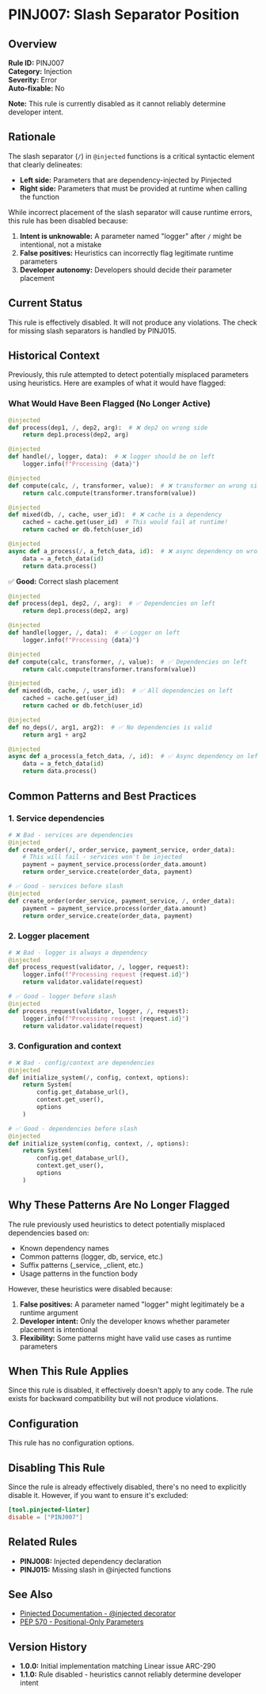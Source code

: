 # PINJ007: Slash Separator Position

## Overview

**Rule ID:** PINJ007  
**Category:** Injection  
**Severity:** Error  
**Auto-fixable:** No

**Note:** This rule is currently disabled as it cannot reliably determine developer intent.

## Rationale

The slash separator (`/`) in `@injected` functions is a critical syntactic element that clearly delineates:
- **Left side:** Parameters that are dependency-injected by Pinjected
- **Right side:** Parameters that must be provided at runtime when calling the function

While incorrect placement of the slash separator will cause runtime errors, this rule has been disabled because:
1. **Intent is unknowable:** A parameter named "logger" after `/` might be intentional, not a mistake
2. **False positives:** Heuristics can incorrectly flag legitimate runtime parameters
3. **Developer autonomy:** Developers should decide their parameter placement

## Current Status

This rule is effectively disabled. It will not produce any violations. The check for missing slash separators is handled by PINJ015.

## Historical Context

Previously, this rule attempted to detect potentially misplaced parameters using heuristics. Here are examples of what it would have flagged:

### What Would Have Been Flagged (No Longer Active)
```python
@injected
def process(dep1, /, dep2, arg):  # ❌ dep2 on wrong side
    return dep1.process(dep2, arg)

@injected
def handle(/, logger, data):  # ❌ logger should be on left
    logger.info(f"Processing {data}")

@injected
def compute(calc, /, transformer, value):  # ❌ transformer on wrong side
    return calc.compute(transformer.transform(value))

@injected
def mixed(db, /, cache, user_id):  # ❌ cache is a dependency
    cached = cache.get(user_id)  # This would fail at runtime!
    return cached or db.fetch(user_id)

@injected
async def a_process(/, a_fetch_data, id):  # ❌ async dependency on wrong side
    data = a_fetch_data(id)
    return data.process()
```

✅ **Good:** Correct slash placement
```python
@injected
def process(dep1, dep2, /, arg):  # ✅ Dependencies on left
    return dep1.process(dep2, arg)

@injected
def handle(logger, /, data):  # ✅ Logger on left
    logger.info(f"Processing {data}")

@injected
def compute(calc, transformer, /, value):  # ✅ Dependencies on left
    return calc.compute(transformer.transform(value))

@injected
def mixed(db, cache, /, user_id):  # ✅ All dependencies on left
    cached = cache.get(user_id)
    return cached or db.fetch(user_id)

@injected
def no_deps(/, arg1, arg2):  # ✅ No dependencies is valid
    return arg1 + arg2

@injected
async def a_process(a_fetch_data, /, id):  # ✅ Async dependency on left
    data = a_fetch_data(id)
    return data.process()
```

## Common Patterns and Best Practices

### 1. Service dependencies
```python
# ❌ Bad - services are dependencies
@injected
def create_order(/, order_service, payment_service, order_data):
    # This will fail - services won't be injected
    payment = payment_service.process(order_data.amount)
    return order_service.create(order_data, payment)

# ✅ Good - services before slash
@injected
def create_order(order_service, payment_service, /, order_data):
    payment = payment_service.process(order_data.amount)
    return order_service.create(order_data, payment)
```

### 2. Logger placement
```python
# ❌ Bad - logger is always a dependency
@injected
def process_request(validator, /, logger, request):
    logger.info(f"Processing request {request.id}")
    return validator.validate(request)

# ✅ Good - logger before slash
@injected
def process_request(validator, logger, /, request):
    logger.info(f"Processing request {request.id}")
    return validator.validate(request)
```

### 3. Configuration and context
```python
# ❌ Bad - config/context are dependencies
@injected
def initialize_system(/, config, context, options):
    return System(
        config.get_database_url(),
        context.get_user(),
        options
    )

# ✅ Good - dependencies before slash
@injected
def initialize_system(config, context, /, options):
    return System(
        config.get_database_url(),
        context.get_user(),
        options
    )
```

## Why These Patterns Are No Longer Flagged

The rule previously used heuristics to detect potentially misplaced dependencies based on:
- Known dependency names
- Common patterns (logger, db, service, etc.)
- Suffix patterns (_service, _client, etc.)
- Usage patterns in the function body

However, these heuristics were disabled because:
1. **False positives:** A parameter named "logger" might legitimately be a runtime argument
2. **Developer intent:** Only the developer knows whether parameter placement is intentional
3. **Flexibility:** Some patterns might have valid use cases as runtime parameters

## When This Rule Applies

Since this rule is disabled, it effectively doesn't apply to any code. The rule exists for backward compatibility but will not produce violations.

## Configuration

This rule has no configuration options.

## Disabling This Rule

Since the rule is already effectively disabled, there's no need to explicitly disable it. However, if you want to ensure it's excluded:

```toml
[tool.pinjected-linter]
disable = ["PINJ007"]
```

## Related Rules

- **PINJ008:** Injected dependency declaration
- **PINJ015:** Missing slash in @injected functions

## See Also

- [Pinjected Documentation - @injected decorator](https://pinjected.readthedocs.io/injected)
- [PEP 570 - Positional-Only Parameters](https://www.python.org/dev/peps/pep-0570/)

## Version History

- **1.0.0:** Initial implementation matching Linear issue ARC-290
- **1.1.0:** Rule disabled - heuristics cannot reliably determine developer intent